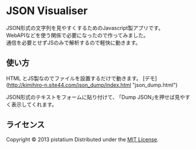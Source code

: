 ﻿JSON Visualiser
======================

JSON形式の文字列を見やすくするためのJavascript製アプリです。  
WebAPIなどを使う関係で必要になったので作ってみました。  
通信を必要とせずJSのみで解析するので軽快に動きます。

使い方
------
HTML とJS製なのでファイルを設置するだけで動きます。
[デモ] (http://kimihiro-n.site44.com/json_dump/index.html "json_dump.html")

JSON形式のテキストをフォームに貼り付けて、
｢Dump JSON｣を押せば見やすく表示してくれます。
 
ライセンス
----------
Copyright &copy; 2013 pistatium
Distributed under the [MIT License][mit].
 
[MIT]: http://www.opensource.org/licenses/mit-license.php
